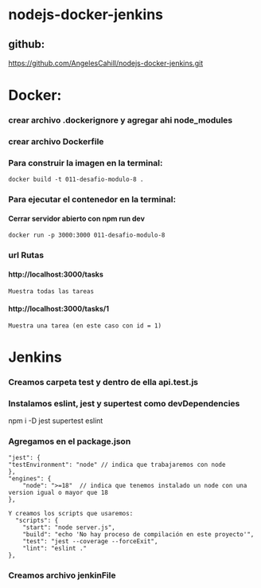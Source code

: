 # nodejs-docker-jenkins

## github: 
https://github.com/AngelesCahill/nodejs-docker-jenkins.git


# Docker:

### crear archivo .dockerignore y agregar ahi node_modules
### crear archivo Dockerfile
### Para construir la imagen en la terminal: 
    docker build -t 011-desafio-modulo-8 .
### Para ejecutar el contenedor en la terminal:
#### Cerrar servidor abierto con npm run dev
    docker run -p 3000:3000 011-desafio-modulo-8
### url Rutas
#### http://localhost:3000/tasks
    Muestra todas las tareas
#### http://localhost:3000/tasks/1
    Muestra una tarea (en este caso con id = 1)

# Jenkins

### Creamos carpeta test y dentro de ella api.test.js
### Instalamos eslint, jest y supertest como devDependencies
 npm i -D jest supertest eslint
### Agregamos en el package.json
    "jest": {
    "testEnvironment": "node" // indica que trabajaremos con node
    },
    "engines": {
        "node": ">=18"  // indica que tenemos instalado un node con una version igual o mayor que 18
    },

    Y creamos los scripts que usaremos: 
      "scripts": {
        "start": "node server.js",
        "build": "echo 'No hay proceso de compilación en este proyecto'",
        "test": "jest --coverage --forceExit",
        "lint": "eslint ."
    },
### Creamos archivo jenkinFile
